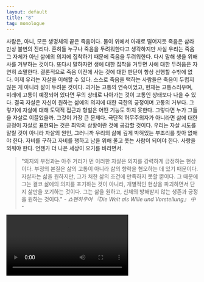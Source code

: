 ```yaml
---
layout: default
title: "8"
tag: monologue
---
```


사람은, 아니, 모든 생명체의 끝은 죽음이다. 물이 위에서 아래로 떨어지듯 죽음은 삼라만상 불변의 진리다. 흔히들 누구나 죽음을 두려워한다고 생각하지만 사실 우리는 죽음 그 자체가 아닌 삶에의 의지에 집착하기 때문에 죽음을 두려워한다. 다시 말해 생을 위해 사를 거부하는 것이다. 또다시 말하자면 생에 대한 집착을 거두면 사에 대한 두려움은 자연히 소멸한다. 결론적으로 죽음 이전에 사는 것에 대한 판단이 항상 선행할 수밖에 없다. 이제 우리는 자살을 이해할 수 있다. 스스로 죽음을 택하는 사람들은 죽음이 두렵지 않은 게 아니라 삶이 두려운 것이다. 과거는 고통의 연속이었고, 현재는 고통스러우며, 미래에 고통이 예정되어 있다면 무의 상태로 나아가는 것이 고통인 상태보다 나을 수 있다. 결국 자살은 자신이 원하는 삶에의 의지에 대한 극한의 긍정이며 고통의 거부다. 그렇기에 자살에 대해 도덕적 접근과 형벌은 어떤 기능도 하지 못한다. 그렇다면 누가 그들을 자살로 이끌었을까. 그것이 가장 큰 문제다. 극단적 허무주의자가 아니라면 삶에 대한 긍정이 자살로 표현되는 것은 최악의 상황이란 것에 공감할 것이다. 우리는 자살 시도를 말릴 것이 아니라 자살의 원인, 그러니까 우리의 삶에 깊게 박혀있는 부조리를 찾아 없애야 한다. 자비를 구하고 자비를 행하고 남을 위해 울고 웃는 사람이 되어야 한다. 사랑을 외워야 한다. 언젠가 더 나은 세상이 오기를 바라면서.

> "의지의 부정과는 아주 거리가 먼 이러한 자살은 의지를 강력하게 긍정하는 현상이다. 부정의 본질은 삶의 고통이 아니라 삶의 향락을 혐오하는 데 있기 때문이다.
> 자살자는 삶을 원하지만, 그가 처한 삶의 조건에 만족하지 못할 뿐이다. 그 때문에 그는 결코 삶에의 의지를 포기하는 것이 아니라, 개별적인 현상을 파괴하면서 단지
> 삶만을 포기하는 것이다. 그는 삶을 원하고, 신체의 방해받지 않는 생존과 긍정을 원하는 것이다."
> _\- 쇼펜하우어 『Die Welt als Wille und Vorstellung』 中 -_

<video controls width="320" height="auto">
    <source src="/assets/video/rollingstones.mp4">
</video>
